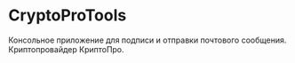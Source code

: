 # CryptoProTools
Консольное приложение для подписи и отправки почтового сообщения. Криптопровайдер КриптоПро.
